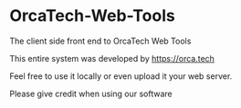 # OrcaTech-Web-Tools
The client side front end to OrcaTech Web Tools

This entire system was developed by https://orca.tech

Feel free to use it locally or even upload it your web server.

Please give credit when using our software
